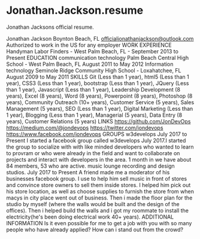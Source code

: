 # Jonathan.Jackson.resume
Jonathan Jacksons official resume.

Jonathan Jackson
Boynton Beach, FL officialjonathanjackson@outlook.com
Authorized to work in the US for any employer
WORK EXPERIENCE
Handyman Labor Finders - West Palm Beach, FL - September 2013 to Present
EDUCATION
communication technology Palm Beach Central High School - West Palm Beach, FL August 2011 to May 2012
Information technology Seminole Ridge Community High School - Loxahatchee, FL August 2009 to May 2011
SKILLS
Git (Less than 1 year), html5 (Less than 1 year), CSS3 (Less than 1 year), bootstrap (Less than 1 year), JQuery (Less than 1 year), Javascript (Less than 1 year), Leadership Development (8 years), Excel (8 years), Word (8 years), Powerpoint (8 years), Photoshop (8 years), Community Outreach (10+ years), Customer Service (5 years), Sales Management (5 years), SEO (Less than 1 year), Digital Marketing (Less than 1 year), Blogging (Less than 1 year), Managerial (5 years), Data Entry (8 years), Customer Relations (5 years)
LINKS
https://github.com/JonDevOps
https://medium.com/@jondevops
https://twitter.com/jondevops
https://www.facebook.com/jondevops
GROUPS
w3develops July 2017 to Present I started a facebook group called w3develops July 2017.I started the group to socialize with with like minded developers who wanted to learn to provram or who were already in the field and want to collaborate on projects and interact with developers in the area. 1 month in we have about 84 members, 53 who are active.
music lounge recording and design studios.
July 2017 to Present A friend made me a moderator of his businesses facebook group. I use to help him sell music in front of stores and convince store owners to sell them inside stores. I helped him pick out his store location, as well as choose supplies to furnish the store from when macys in city place went out of business. Then i made the floor plan for the studio by myself (where the walls would be built and the design of the offices). Then i helped build the walls and i got my roommate to install the electricity(he's been doing electrical work 40+ years).
ADDITIONAL INFORMATION
Is it even possible for me to get a job with you with so many people who have already applied? How can i stand out from the crowd?
